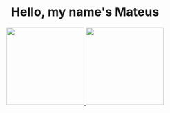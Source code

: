 <div>

  <h1 style="text-align: center;">Hello, my name's Mateus</h1>
  
  <div align="center">
  <a href="https://github.com/MateusFKrinski">
  <img height="180em" src="https://github-readme-stats.vercel.app/api?username=MateusFKrinski&show_icons=true&theme=white&include_all_commits=true&count_private=true"/>
  <img height="180em" src="https://github-readme-stats.vercel.app/api/top-langs/?username=MateusFKrinski&layout=compact&langs_count=7&theme=white"/>
  </div>

</div>
